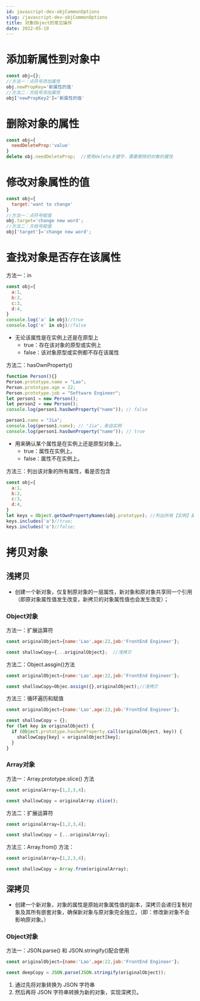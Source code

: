 ```yaml
---
id: javascript-dev-objCommonOptions
slug: /javascript-dev-objCommonOptions
title: 对象Object的常见操作
date: 2022-05-10
---
```

# 添加新属性到对象中

````javascript
const obj={};
//方法一：点符号添加属性
obj.newPropKey='新属性的值'
//方法二：方括号添加属性
obj['newPropKey2']='新属性的值'
````

# 删除对象的属性

````javascript
const obj={
  needDeleteProp:'value'
}
delete obj.needDeleteProp;	//使用delete关键字，需要删除的对象的属性
````

# 修改对象属性的值

````javascript
const obj={
  target:'want to change'
}
//方法一：点符号赋值
obj.target='change new word';
//方法二：方括号赋值
obj['target']='change new word';
````

# 查找对象是否存在该属性

方法一：in

````javascript
const obj={
  a:1,
  b:2,
  c:3,
  d:4,
}
console.log('a' in obj)//true
console.log('e' in obj)//false
````

* 无论该属性是在实例上还是在原型上 
  * true：存在该对象的原型或实例上
  * false：该对象原型或实例都不存在该属性

方法二：hasOwnProperty()

````javascript
function Person(){}
Person.prototype.name = "Lao";
Person.prototype.age = 22;
Person.prototype.job = "Software Engineer";
let person1 = new Person();
let person2 = new Person();
console.log(person1.hasOwnProperty("name")); // false

person1.name = "Jia";
console.log(person1.name); // "Jia"，来自实例
console.log(person1.hasOwnProperty("name")); // true
````

* 用来确认某个属性是在实例上还是原型对象上。
  * true：属性在实例上。
  * false：属性不在实例上。

方法三：列出该对象的所有属性，看是否包含

````javascript
const obj={
  a:1,
  b:2,
  c:3,
  d:4,
}
let keys = Object.getOwnPropertyNames(obj.prototype); //列出所有【实例】属性 [a,b,c,d]
keys.includes('a')//true;
keys.includes('e')//false;
````

# 拷贝对象

## 浅拷贝

* 创建一个新对象，仅复制原对象的一层属性，新对象和原对象共享同一个引用（即原对象属性值发生改变，新拷贝的对象属性值也会发生改变）；

### Object对象

方法一：扩展运算符

````javascript
const originalObject={name:'Lao',age:22,job:'FrontEnd Engineer'};

const shallowCopy={...originalObject};	//浅拷贝
````

方法二：Object.assgin()方法

````javascript
const originalObject={name:'Lao',age:22,job:'FrontEnd Engineer'};

const shallowCopy=Objec.assign({},originalObject);//浅拷贝
````

方法三：循环遍历和赋值

````javascript
const originalObject={name:'Lao',age:22,job:'FrontEnd Engineer'};

const shallowCopy = {};
for (let key in originalObject) {
  if (Object.prototype.hasOwnProperty.call(originalObject, key)) {
    shallowCopy[key] = originalObject[key];
  }
}
````

### Array对象

方法一：Array.prototype.slice() 方法

````javascript
const originalArray=[1,2,3,4];

const shallowCopy = originalArray.slice();
````

方法二：扩展运算符

````javascript
const originalArray=[1,2,3,4];

const shallowCopy = [...originalArray];
````

方法三：Array.from() 方法：

```javascript
const originalArray=[1,2,3,4];

const shallowCopy = Array.from(originalArray);
```



## 深拷贝

* 创建一个新对象，对象的属性是原始对象属性值的副本，深拷贝会递归复制对象及其所有嵌套对象，确保新对象与原对象完全独立，（即：修改新对象不会影响原对象。）

### Object对象

方法一：JSON.parse() 和 JSON.stringify()配合使用

````javascript
const originalObject={name:'Lao',age:22,job:'FrontEnd Engineer'};

const deepCopy = JSON.parse(JSON.stringify(originalObject));
````

1. 通过先将对象转换为 JSON 字符串
2. 然后再将 JSON 字符串转换为新的对象，实现深拷贝。

